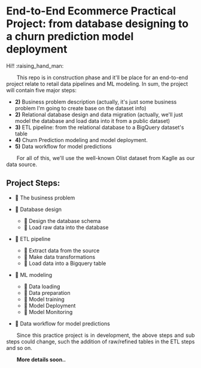 # End-to-End Ecommerce Practical Project: from database designing to a churn prediction model deployment

<p align="justify">
Hi!! :raising_hand_man:
<br>

&ensp;&ensp;&ensp;&ensp;This repo is in construction phase and it'll be place for an end-to-end project relate to retail data pipelines and ML modeling. In sum, the project will contain five major steps:
</p>

- **2)** Business problem description (actually, it's just some business problem I'm going to create base on the dataset info)
- **2)** Relational database design and data migration (actually, we'll just model the database and load data into it from a public dataset)
- **3)** ETL pipeline: from the relational database to a BigQuery dataset's table
- **4)** Churn Prediction modeling and model deployment.
- **5)** Data workflow for model predictions

<p align="justify">
&ensp;&ensp;&ensp;&ensp;For all of this, we'll use the <a href"https://www.kaggle.com/datasets/olistbr/brazilian-ecommerce?resource=download">well-known Olist dataset from Kaglle</a> as our data source.
</p>

## Project Steps:
- :black_square_button: The business problem
- :black_square_button: Database design
    - :black_square_button: Design the database schema
    - :black_square_button: Load raw data into the database

- :black_square_button: ETL pipeline
    - :black_square_button: Extract data from the source
    - :black_square_button: Make data transformations
    - :black_square_button: Load data into a Bigquery table

- :black_square_button: ML modeling
    - :black_square_button: Data loading
    - :black_square_button: Data preparation
    - :black_square_button: Model training
    - :black_square_button: Model Deployment
    - :black_square_button: Model Monitoring
- :black_square_button: Data workflow for model predictions

<p align="justify">
&ensp;&ensp;&ensp;&ensp;Since this practice project is in development, the above steps and sub steps could change, such the addition of raw/refined tables in the ETL steps and so on.
</p>

<p align="justify">
&ensp;&ensp;&ensp;&ensp;<strong>More details soon..</strong>
</p>

